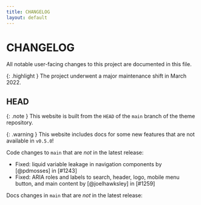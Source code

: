 ```yaml
---
title: CHANGELOG
layout: default
---
```


# CHANGELOG

All notable user-facing changes to this project are documented in this file.

{: .highlight }
The project underwent a major maintenance shift in March 2022.

## HEAD

{: .note }
This website is built from the `HEAD` of the `main` branch of the theme repository.

{: .warning }
This website includes docs for some new features that are not available in `v0.5.0`!

Code changes to `main` that are *not* in the latest release:

- Fixed: liquid variable leakage in navigation components by [@pdmosses] in [#1243]
- Fixed: ARIA roles and labels to search, header, logo, mobile menu button, and main content by [@joelhawksley] in [#1259]

Docs changes in `main` that are *not* in the latest release:
